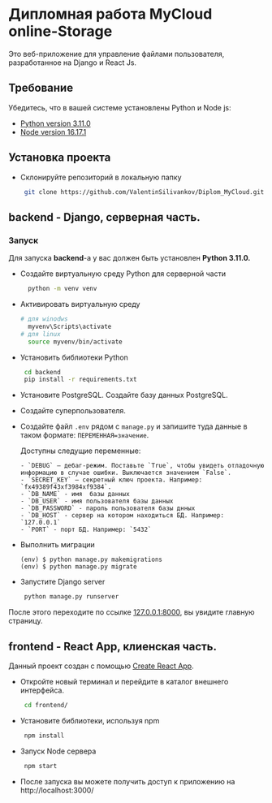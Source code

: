 # Дипломная работа MyCloud online-Storage
Это веб-приложение для управление файлами пользователя, разработанное на Django и React Js.

## Требование 
Убедитесь, что в вашей системе установлены Python и Node js:
- [Python version 3.11.0](https://www.python.org/downloads/release/python-3913/) 
- [Node version 16.17.1](https://nodejs.org/en/download/)


## Установка проекта
- Склонируйте репозиторий в локальную папку
   ```sh
    git clone https://github.com/ValentinSilivankov/Diplom_MyCloud.git
    ```
    
## backend - Django, серверная часть.

### Запуск

Для запуска **backend**-а у вас должен быть установлен **Python 3.11.0.**

- Создайте виртуальную среду Python для серверной части
  ```sh
    python -m venv venv
    ```

- Активировать виртуальную среду
  ```sh
  # для winodws
    myvenv\Scripts\activate
  # для linux
    source myvenv/bin/activate
    ```

- Установить библиотеки Python
  ```sh
   cd backend
   pip install -r requirements.txt
    ```

- Установите PostgreSQL. Создайте базу данных PostgreSQL.

- Создайте суперпользователя.

- Cоздайте файл `.env` рядом с `manage.py` и запишите туда данные в таком формате: `ПЕРЕМЕННАЯ=значение`.

  Доступны следущие переменные:
  ```
  - `DEBUG` — дебаг-режим. Поставьте `True`, чтобы увидеть отладочную информацию в случае ошибки. Выключается значением `False`.
  - `SECRET_KEY` — секретный ключ проекта. Например: `fx49389f43xf3984xf9384`.
  - `DB_NAME` - имя  базы данных
  - `DB_USER` - имя пользователя базы данных
  - `DB_PASSWORD` - пароль пользователя базы днных
  - `DB_HOST` - сервер на котором находиться БД. Например: `127.0.0.1`
  - `PORT` - порт БД. Например: `5432`
  ```

- Выполнить миграции
  ```
  (env) $ python manage.py makemigrations
  (env) $ python manage.py migrate
  ```

- Запустите Django server
  ```sh
   python manage.py runserver
    ```

После этого переходите по ссылке [127.0.0.1:8000](http://127.0.0.1:8000/admin/), вы увидите главную страницу.


## frontend - React App, клиенская  часть.

Данный проект создан с помощью [Create React App](https://github.com/facebook/create-react-app).

- Откройте новый терминал и перейдите в каталог внешнего интерфейса.
  ```sh
   cd frontend/
    ```
- Установите библиотеки, используя npm
  ```sh
   npm install
    ```
- Запуск Node сервера
  ```sh
   npm start
    ```
- После запуска  вы можете получить доступ к приложению на http://localhost:3000/